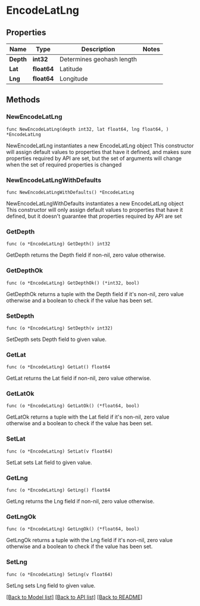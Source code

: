 # EncodeLatLng

## Properties

Name | Type | Description | Notes
------------ | ------------- | ------------- | -------------
**Depth** | **int32** | Determines geohash length | 
**Lat** | **float64** | Latitude | 
**Lng** | **float64** | Longitude | 

## Methods

### NewEncodeLatLng

`func NewEncodeLatLng(depth int32, lat float64, lng float64, ) *EncodeLatLng`

NewEncodeLatLng instantiates a new EncodeLatLng object
This constructor will assign default values to properties that have it defined,
and makes sure properties required by API are set, but the set of arguments
will change when the set of required properties is changed

### NewEncodeLatLngWithDefaults

`func NewEncodeLatLngWithDefaults() *EncodeLatLng`

NewEncodeLatLngWithDefaults instantiates a new EncodeLatLng object
This constructor will only assign default values to properties that have it defined,
but it doesn't guarantee that properties required by API are set

### GetDepth

`func (o *EncodeLatLng) GetDepth() int32`

GetDepth returns the Depth field if non-nil, zero value otherwise.

### GetDepthOk

`func (o *EncodeLatLng) GetDepthOk() (*int32, bool)`

GetDepthOk returns a tuple with the Depth field if it's non-nil, zero value otherwise
and a boolean to check if the value has been set.

### SetDepth

`func (o *EncodeLatLng) SetDepth(v int32)`

SetDepth sets Depth field to given value.


### GetLat

`func (o *EncodeLatLng) GetLat() float64`

GetLat returns the Lat field if non-nil, zero value otherwise.

### GetLatOk

`func (o *EncodeLatLng) GetLatOk() (*float64, bool)`

GetLatOk returns a tuple with the Lat field if it's non-nil, zero value otherwise
and a boolean to check if the value has been set.

### SetLat

`func (o *EncodeLatLng) SetLat(v float64)`

SetLat sets Lat field to given value.


### GetLng

`func (o *EncodeLatLng) GetLng() float64`

GetLng returns the Lng field if non-nil, zero value otherwise.

### GetLngOk

`func (o *EncodeLatLng) GetLngOk() (*float64, bool)`

GetLngOk returns a tuple with the Lng field if it's non-nil, zero value otherwise
and a boolean to check if the value has been set.

### SetLng

`func (o *EncodeLatLng) SetLng(v float64)`

SetLng sets Lng field to given value.



[[Back to Model list]](../README.md#documentation-for-models) [[Back to API list]](../README.md#documentation-for-api-endpoints) [[Back to README]](../README.md)


